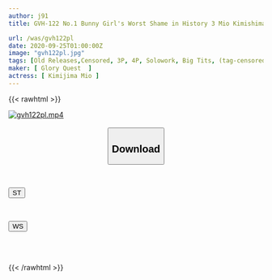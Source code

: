 ```yaml
---
author: j91
title: GVH-122 No.1 Bunny Girl's Worst Shame in History 3 Mio Kimishima

url: /was/gvh122pl
date: 2020-09-25T01:00:00Z
image: "gvh122pl.jpg"
tags: [Old Releases,Censored, 3P, 4P, Solowork, Big Tits, (tag-censored), Bunny Girl	]
maker: [ Glory Quest  ]
actress: [ Kimijima Mio ]
---
```



{{< rawhtml >}}

<div class="video" data-videoid="RkW1bGGrL2SdPO4">
    <a href="javascript:;">
        <img src="/was/gvh122pl/gvh122pl.jpg" width="WIDTH" height="HEIGHT" alt="gvh122pl.mp4" loading="lazy">
    </a>
</div>

<script type="text/javascript" src="https://j91.asia/asset/on-demand-st.js"></script>

<br>
  <link rel="stylesheet" href="https://j91.asia/asset/bs5.css">
  
  <center>
  <button class="btn btn-primary" type="button" data-bs-toggle="collapse" data-bs-target=".multi-collapse" aria-expanded="false" aria-controls="multiCollapseExample1 multiCollapseExample2"><h2>Download</h2></button></center>
</p>
<div class="row">
  <div class="col">
    <div class="collapse multi-collapse" id="multiCollapseExample1">
      <div class="card card-body">
	      	      <br>
<div class="buttons">  
<p><a href="https://streamtape.to/v/RkW1bGGrL2SdPO4" target="_blank"><button class="btn-hover color-3"><i class="fa fa-download"></i> ST</button></a></p></div>
    </div>
  </div>
</div>
  <div class="col">
    <div class="collapse multi-collapse" id="multiCollapseExample2">
      <div class="card card-body">
	      <br>
<div class="buttons">
<p><a href="https://wolfstream.tv/9m90zt2bkafi" target="_blank"><button class="btn-hover color-8"><i class="fa fa-download"></i> WS</button></a></p></div>
<br><br>
      </div>
    </div>
  </div>
</div>

{{< /rawhtml >}}